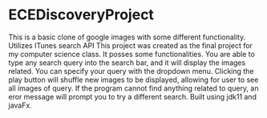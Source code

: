 # ECEDiscoveryProject
This is a basic clone of google images with some different functionality. Utilizes ITunes search API This project was created as the final project for my computer science class. It posses some functionalities. You are able to type any search query into the search bar, and it will display the images related. You can specify your query with the dropdown menu. Clicking the play button will shuffle new images to be displayed, allowing for user to see all images of query. If the program cannot find anything related to query, an eror message will prompt you to try a different search. Built using jdk11 and javaFx.

